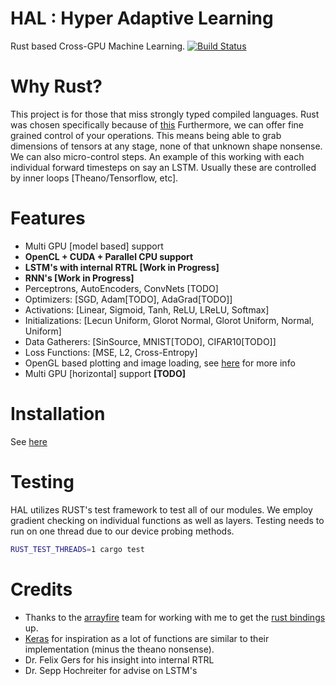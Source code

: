 # HAL : Hyper Adaptive Learning
Rust based Cross-GPU Machine Learning. [![Build Status](https://travis-ci.org/jramapuram/hal.svg?branch=feature%2Flstm)](https://travis-ci.org/jramapuram/hal)

# Why Rust?
This project is for those that miss strongly typed compiled languages.
Rust was chosen specifically because of [this](http://www.oreilly.com/programming/free/files/why-rust.pdf)
Furthermore, we can offer fine grained control of your operations.
This means being able to grab dimensions of tensors at any stage, none of that unknown shape nonsense.
We can also micro-control steps. An example of this working with each individual forward timesteps on say an LSTM. Usually these are controlled by inner loops [Theano/Tensorflow, etc].

# Features
  - Multi GPU [model based] support
  - **OpenCL + CUDA + Parallel CPU support**
  - **LSTM's with internal RTRL [Work in Progress]**
  - **RNN's [Work in Progress]**
  - Perceptrons, AutoEncoders, ConvNets [TODO]
  - Optimizers:      [SGD, Adam[TODO], AdaGrad[TODO]]
  - Activations:     [Linear, Sigmoid, Tanh, ReLU, LReLU, Softmax]
  - Initializations: [Lecun Uniform, Glorot Normal, Glorot Uniform, Normal, Uniform]
  - Data Gatherers:  [SinSource, MNIST[TODO], CIFAR10[TODO]]
  - Loss Functions:  [MSE, L2, Cross-Entropy]
  - OpenGL based plotting and image loading, see [here](https://www.accelereyes.com/arrayfire/c/page_gfx.htm) for more info
  - Multi GPU [horizontal] support **[TODO]**

# Installation
See [here](docs/installation.md)

# Testing
HAL utilizes RUST's test framework to test all of our modules.
We employ gradient checking on individual functions as well as layers.
Testing needs to run on one thread due to our device probing methods.
```bash
RUST_TEST_THREADS=1 cargo test
```

# Credits
  - Thanks to the [arrayfire](http://arrayfire.com/) team for working with me to get the [rust bindings](https://github.com/arrayfire/arrayfire-rust) up.
  - [Keras](https://github.com/fchollet/keras) for inspiration as a lot of functions are similar to their implementation (minus the theano nonsense).
  - Dr. Felix Gers for his insight into internal RTRL
  - Dr. Sepp Hochreiter for advise on LSTM's
